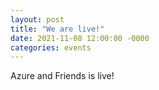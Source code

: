 ```yaml
---
layout: post
title: "We are live!"
date: 2021-11-08 12:00:00 -0000
categories: events
---
```


Azure and Friends is live!
